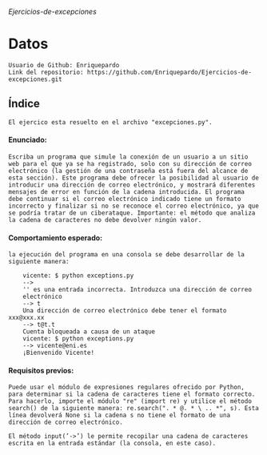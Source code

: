 <em> Ejercicios-de-excepciones </em>

# Datos
    Usuario de Github: Enriquepardo
    Link del repositorio: https://github.com/Enriquepardo/Ejercicios-de-excepciones.git

## Índice 
    El ejercico esta resuelto en el archivo "excepciones.py".
    
    
#### Enunciado:
    Escriba un programa que simule la conexión de un usuario a un sitio web para el que ya se ha registrado, solo con su dirección de correo electrónico (la gestión de una contraseña está fuera del alcance de esta sección). Este programa debe ofrecer la posibilidad al usuario de introducir una dirección de correo electrónico, y mostrará diferentes mensajes de error en función de la cadena introducida. El programa debe continuar si el correo electrónico indicado tiene un formato incorrecto y finalizar si no se reconoce el correo electrónico, ya que se podría tratar de un ciberataque. Importante: el método que analiza la cadena de caracteres no debe devolver ningún valor.

#### Comportamiento esperado:
    la ejecución del programa en una consola se debe desarrollar de la siguiente manera:

        vicente: $ python exceptions.py 
        --> 
        '' es una entrada incorrecta. Introduzca una dirección de correo 
        electrónico 
        --> t 
        Una dirección de correo electrónico debe tener el formato xxx@xxx.xx 
        --> t@t.t 
        Cuenta bloqueada a causa de un ataque 
        vicente: $ python exceptions.py 
        --> vicente@eni.es 
        ¡Bienvenido Vicente! 


#### Requisitos previos:

    Puede usar el módulo de expresiones regulares ofrecido por Python, para determinar si la cadena de caracteres tiene el formato correcto. Para hacerlo, importe el módulo "re" (import re) y utilice el método search() de la siguiente manera: re.search(". * @. * \ .. *", s). Esta línea devolverá None si la cadena s no tiene el formato de una dirección de correo electrónico.

    El método input(’->’) le permite recopilar una cadena de caracteres escrita en la entrada estándar (la consola, en este caso).
